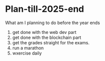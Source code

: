 # Plan-till-2025-end
What am I planning to do before the year ends
1. get done with the web dev part
2. get done with the blockchain part
3. get the grades straight for the exams.
4. run a marathon
5. wxercise daily 
